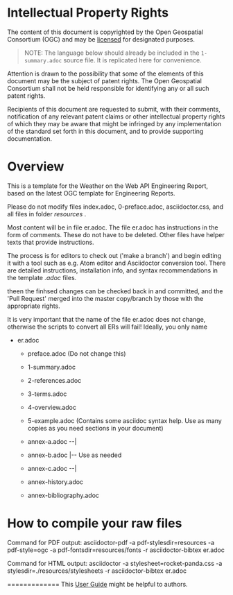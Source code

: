 # Intellectual Property Rights
The content of this document is copyrighted by the Open Geospatial Consortium (OGC) and may be [licensed](https://github.com/opengeospatial/er_template/blob/master/LICENSE) for designated purposes.

> NOTE: The language below should already be included in the `1-summary.adoc` source file. It is replicated here for convenience.

Attention is drawn to the possibility that some of the elements of this document may be the subject of patent rights. The Open Geospatial Consortium shall not be held responsible for identifying any or all such patent rights.

Recipients of this document are requested to submit, with their comments, notification of any relevant patent claims or other intellectual property rights of which they may be aware that might be infringed by any implementation of the standard set forth in this document, and to provide supporting documentation.

# Overview
This is a template for the Weather on the Web API Engineering Report, based on the latest OGC template for Engineering Reports. 

Please do not modify files index.adoc, 0-preface.adoc, asciidoctor.css, and all files in folder _resources_ . 

Most content will be in file er.adoc. The file er.adoc has instructions in the form of comments. These do not have to be deleted. Other files have helper texts that provide instructions.

The process is for editors to check out ('make a branch') and begin editing it with a tool such as e.g. Atom editor and Asciidoctor conversion tool. There are detailed instructions, installation info, and syntax recommendations in the template _.adoc_ files.

theen the finhsed changes can be checked back in and committed, and the 'Pull Request' merged into the master copy/branch by those with the appropriate rights.

It is very important that the name of the file er.adoc does not change, otherwise the scripts to convert all ERs will fail! Ideally, you only name

* er.adoc
  * preface.adoc (Do not change this)
  * 1-summary.adoc
  * 2-references.adoc
  * 3-terms.adoc
  * 4-overview.adoc
  * 5-example.adoc (Contains some asciidoc syntax help. Use as many copies as you need sections in your document)

  * annex-a.adoc  --|
  * annex-b.adoc    |-- Use as needed
  * annex-c.adoc  --|

  * annex-history.adoc
  * annex-bibliography.adoc

# How to compile your raw files
Command for PDF output:
asciidoctor-pdf -a pdf-stylesdir=resources -a pdf-style=ogc -a pdf-fontsdir=resources/fonts -r asciidoctor-bibtex er.adoc

Command for HTML output:
asciidoctor -a stylesheet=rocket-panda.css -a stylesdir=./resources/stylesheets -r asciidoctor-bibtex er.adoc

=============
This [User Guide](http://www.methods.co.nz/asciidoc/userguide.html) might be helpful to authors.
